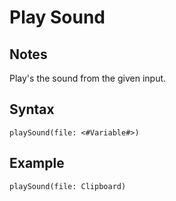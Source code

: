 # Play Sound

## Notes
Play's the sound from the given input.

## Syntax

```
playSound(file: <#Variable#>)
```

## Example
```
playSound(file: Clipboard)
```
